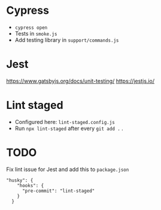 # Cypress

- `cypress open`
- Tests in `smoke.js`
- Add testing library in `support/commands.js`



# Jest

https://www.gatsbyjs.org/docs/unit-testing/
https://jestjs.io/

# Lint staged

- Configured here: `lint-staged.config.js`
- Run `npx lint-staged` after every `git add .` .


# TODO

Fix lint issue for Jest and add this to `package.json`


```
"husky": {
    "hooks": {
      "pre-commit": "lint-staged"
    }
  }
```

